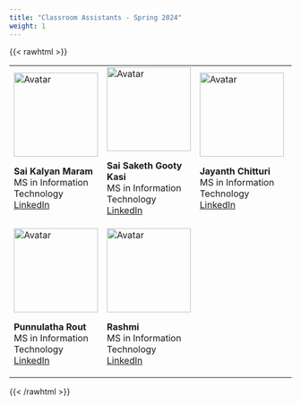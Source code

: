 ```yaml
---
title: "Classroom Assistants - Spring 2024"
weight: 1
---
```


{{< rawhtml >}}
<div class="row">
<link rel="stylesheet" href="/assets/css/custom.css">
<table >
<tr>
  <td>
  <link rel="stylesheet" href="/assets/css/custom.css">
  <img class = "myImage" src="sai_kalyan_maram.jpg" alt="Avatar" style="width:150px;height:150px;">
  <p class= "heading"> <b>Sai Kalyan Maram</b><br/>
  MS in Information Technology<br/>
  <a href="https://www.linkedin.com/in/saikalyanmaram/">LinkedIn</a></p>
  </td>
  <td>
  <link rel="stylesheet" href="/assets/css/custom.css">
  <img class = "myImage" src="default_m.png" alt="Avatar" style="width:150px;height:150px;">
  <p class= "heading"><b>Sai Saketh Gooty Kasi</b><br/>
  MS in Information Technology<br/>
  <a href="https://www.linkedin.com/in/saisaketh/">LinkedIn</a></p>
  </td>
  <td>
  <link rel="stylesheet" href="/assets/css/custom.css">
  <img class = "myImage" src="default_m.png" alt="Avatar" style="width:150px;height:150px;">
  <p class= "heading"><b>Jayanth Chitturi</b><br/>
  MS in Information Technology<br/>
  <a href="https://www.linkedin.com/in/jayanth-chitturi-5a3b77175/">LinkedIn</a></p>
  </td>
  <td>
  <link rel="stylesheet" href="/assets/css/custom.css">
  <img class = "myImage" src="default_m.png" alt="Avatar" style="width:150px;height:150px;">
  <p class= "heading"><b>Paritosh Vatturi</b><br/>
  MS in Cyber Security<br/>
  <a href="https://www.linkedin.com/in/paritosh-vatturi/">LinkedIn</a></p>
  </td>
</tr>
<tr>
  <td>
  <link rel="stylesheet" href="/assets/css/custom.css">
  <img class = "myImage" src="default_m.png" alt="Avatar" style="width:150px;height:150px;">
  <p class= "heading"><b>Punnulatha Rout</b><br/>
  MS in Information Technology<br/>
  <a href="https://www.linkedin.com/in/punnulatha-rout/">LinkedIn</a></p>
  </td>
  <td>
  <link rel="stylesheet" href="/assets/css/custom.css">
  <img class = "myImage" src="default_m.png" alt="Avatar" style="width:150px;height:150px;">
  <p class= "heading"><b>Rashmi </b><br/>
  MS in Information Technology<br/>
  <a href="https://www.linkedin.com/in/rashmi-315703219/">LinkedIn</a></p>
  </td>
 
</tr>
</table>
</div>
{{< /rawhtml >}}